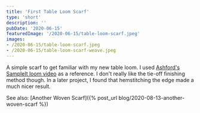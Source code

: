 ```yaml
---
title: 'First Table Loom Scarf'
type: 'short'
description: ''
pubDate: '2020-06-15'
featuredImage: '/2020-06-15/table-loom-scarf.jpeg'
images:
- /2020-06-15/table-loom-scarf.jpeg
- /2020-06-15/table-loom-scarf-weave.jpeg
---
```

A simple scarf to get familiar with my new table loom<!--more-->. I used [Ashford's SampleIt loom video](https://www.youtube.com/watch?v=B0aFlG7294w) as a reference. I don't really like the tie-off finishing method though. In a later project, I found that hemstitching the edge made a much nicer result.

See also: [Another Woven Scarf]({% post_url blog/2020-08-13-another-woven-scarf %})



